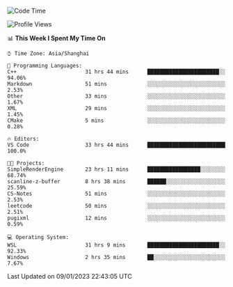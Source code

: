 <!--START_SECTION:waka-->
![Code Time](http://img.shields.io/badge/Code%20Time-569%20hrs%2023%20mins-blue)

![Profile Views](http://img.shields.io/badge/Profile%20Views-1-blue)

📊 **This Week I Spent My Time On** 

```text
⌚︎ Time Zone: Asia/Shanghai

💬 Programming Languages: 
C++                      31 hrs 44 mins      ███████████████████████░░   94.06% 
Markdown                 51 mins             ░░░░░░░░░░░░░░░░░░░░░░░░░   2.53% 
Other                    33 mins             ░░░░░░░░░░░░░░░░░░░░░░░░░   1.67% 
XML                      29 mins             ░░░░░░░░░░░░░░░░░░░░░░░░░   1.45% 
CMake                    5 mins              ░░░░░░░░░░░░░░░░░░░░░░░░░   0.28%

🔥 Editors: 
VS Code                  33 hrs 44 mins      █████████████████████████   100.0%

🐱‍💻 Projects: 
SimpleRenderEngine       23 hrs 11 mins      █████████████████░░░░░░░░   68.74% 
scanline-z-buffer        8 hrs 38 mins       ██████░░░░░░░░░░░░░░░░░░░   25.59% 
CS-Notes                 51 mins             ░░░░░░░░░░░░░░░░░░░░░░░░░   2.53% 
leetcode                 50 mins             ░░░░░░░░░░░░░░░░░░░░░░░░░   2.51% 
pugixml                  12 mins             ░░░░░░░░░░░░░░░░░░░░░░░░░   0.59%

💻 Operating System: 
WSL                      31 hrs 9 mins       ███████████████████████░░   92.33% 
Windows                  2 hrs 35 mins       ██░░░░░░░░░░░░░░░░░░░░░░░   7.67%

```


 Last Updated on 09/01/2023 22:43:05 UTC
<!--END_SECTION:waka-->